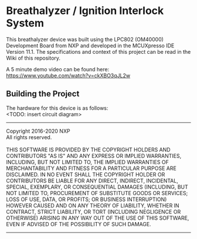 # Breathalyzer / Ignition Interlock System 

This breathalyzer device was built using the LPC802 (OM40000) Development Board from NXP and developed in the MCUXpresso IDE Version 11.1. The specifications and context of this project can be read in the Wiki of this repository. <br>

A 5 minute demo video can be found here: https://www.youtube.com/watch?v=ckXBO3qJL2w

## Building the Project
The hardware for this device is as follows: <br>
<TODO: insert circuit diagram>



*****************************************
Copyright 2016-2020 NXP <br>
All rights reserved. <br>
<br>
THIS SOFTWARE IS PROVIDED BY THE COPYRIGHT HOLDERS AND CONTRIBUTORS "AS IS" AND ANY EXPRESS OR IMPLIED WARRANTIES, INCLUDING, BUT NOT LIMITED TO, THE IMPLIED WARRANTIES OF MERCHANTABILITY AND FITNESS FOR A PARTICULAR PURPOSE ARE DISCLAIMED. IN NO EVENT SHALL THE COPYRIGHT HOLDER OR CONTRIBUTORS BE LIABLE FOR ANY DIRECT, INDIRECT, INCIDENTAL, SPECIAL, EXEMPLARY, OR CONSEQUENTIAL DAMAGES (INCLUDING, BUT NOT LIMITED TO, PROCUREMENT OF SUBSTITUTE GOODS OR SERVICES; LOSS OF USE, DATA, OR PROFITS; OR BUSINESS INTERRUPTION) HOWEVER CAUSED AND ON ANY THEORY OF LIABILITY, WHETHER IN CONTRACT, STRICT LIABILITY, OR TORT (INCLUDING NEGLIGENCE OR OTHERWISE) ARISING IN ANY WAY OUT OF THE USE OF THIS SOFTWARE, EVEN IF ADVISED OF THE POSSIBILITY OF SUCH DAMAGE.
*****************************************


